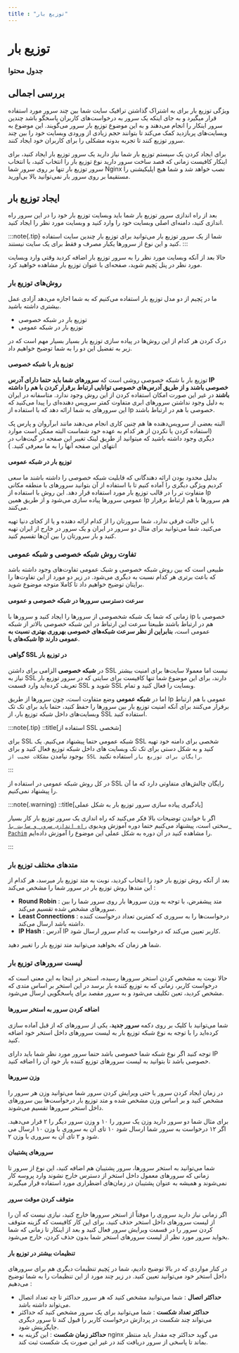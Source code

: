 ```yaml
---
title : "توزیع بار"
---
```


# توزیع بار

### جدول محتوا

## بررسی اجمالی

ویژگی توزیع بار برای به اشتراک گذاشتن ترافیک سایت شما بین چند سرور مورد استفاده قرار میگیرد و به جای اینکه یک سرور به درخواست‌های کاربران پاسخگو باشد چندین سرور اینکار را انجام می‌دهند و به این موضوع توزیع بار سرور می‌گویند. این موضوع به وبسایت‌های پربازدید کمک می‌کند تا بتوانند حجم زیادی از ورودی وبسایت خود را بین چند سرور توزیع کنند تا تجربه بدونه مشکلی را برای کاربران خود ایجاد کنند.

برای ایجاد کردن یک سیستم توزیع بار شما نیاز دارید یک سرور توزیع بار ایجاد کنید، برای اینکار کافیست زمانی که قصد ساخت سرور دارید نوع توزیع بار را انتخاب کنید، با انتخاب سرور توزیع بار تنها بر روی سرور شما Nginx نصب خواهد شد و شما هیچ اپلیکیشنی را مستقیما بر روی سرور بار نمی‌توانید بالا بی‌آورید.

## ایجاد توزیع بار

بعد از راه اندازی سرور توزیع بار شما باید وبسایت توزیع بار خود را در این سرور راه اندازی کنید، دامنه‌ای اصلی وبسایت خود را وارد کنید و وبسایت مورد نظر را ایجاد کنید.

:::note{.tip}
شما از یک سرور توزیع بار می‌توانید برای توزیع بار چندین سایت استفاده کنید و این نوع از سرورها یکبار مصرف و فقط برای یک سایت نیستند.
:::

حالا بعد از آنکه وبسایت مورد نظر را به سرور توزیع بار اضافه کردید وقتی وارد وبسایت مورد نظر در پنل پَچیم شوید، صفحه‌ای با عنوان توزیع بار مشاهده خواهید کرد. 
### روش‌های توزیع بار 

ما در پَچیم از دو مدل توزیع بار استفاده می‌کنیم که به شما اجازه می‌دهد آزادی عمل بیشتری داشته باشید. 

- توزیع بار در شبکه خصوصی
- توزیع بار در شبکه عمومی

درک کردن هر کدام از این روش‌ها در پیاده سازی توزیع بار بسیار بسیار مهم است که در زیر به تفضیل این دو را به شما توضیح خواهیم داد.

#### توزیع بار با شبکه خصوصی

توزیع بار با شبکه خصوصی روشی است که **سرورهای شما باید حتما دارای آدرس IP خصوصی باشند و از طریق آدرس‌های خصوصی توانایی ارتباط برقرار کردن با هم را داشته باشند** در غیر این صورت امکان استفاده کردن از این روش وجود ندارد. متاسفانه در ایران به دلیل وجود نداشتن سرورهای ابری متفاوت کمتر سرویس ‌دهنده‌ای را پیدا می‌کنید که این سرورهای به شما ارائه دهد که با استفاده از Ip خصوصی با هم در ارتباط باشند.

البته بعضی از سرویس‌دهنده ها هم چنین کاری انجام می‌دهند مانند ابرآروان و پارس پک (استفاده کردن یا نکردن از هر کدام به عهده خود شماست البته ممکن است موارد دیگری وجود داشته باشید که میتوانید از طریق لینک تغییر این صفحه در گیت‌هاب در انتهای این صفحه آنها را به ما معرفی کنید. ) 

#### توزیع بار در شبکه عمومی 

بدلیل محدود بودن ارائه دهندگانی که قابلیت شبکه خصوصی را داشته باشند ما سعی کردیم ویژگی دیگری را آماده کنیم تا با استفاده از آن بتوانید سرورهای با منطقه مکانی متفاوت تر را در قالب توزیع بار مورد استفاده قرار دهد. این روش با استفاده از Ip عمومی سرورها پیاده سازی ‌می‌شود و از طریق همین Ip هم سرورها با هم ارتباط برقرار می‌کنند.

با این حالت فرقی ندارد، شما سرورتان را از کدام ارائه دهنده و یا از کجای دنیا تهیه می‌کنید، شما می‌توانید برای مثال دو سرور در ایران و یک سرور در خارج از ایران تهیه کنید و بار سرورتان را بین آن‌ها تقسیم کنید.


### تفاوت روش شبکه خصوصی و شبکه عمومی

طبیعی است که بین روش شبکه خصوصی و شبک عمومی تفاوت‌های وجود داشته باشد که باعث برتری هر کدام نسبت به دیگری می‌شود. در زیر دو مورد از این تفاوت‌ها را برایتان توضیح خواهیم داد تا کاملا متوجه موضوع شوید.

#### سرعت دسترسی سرورها در شبکه خصوصی و عمومی 

زمانی که شما یک شبکه شخصوصی از سرورها را ایجاد کنید و سرورها با ip خصوصی با هم در ارتباط باشند طبیعتا سرعت این ارتباط در این شبکه خصوصی بالاتر از شبکه عمومی است، **بنابراین از نظر سرعت شبکه‌های خصوصی بهروری بهتری نسبت به شبکه‌های با Ip عمومی دارند**.

#### گواهی SSL در توزیع بار

در **شبکه خصوصی** الزامی برای داشتن SSL نیست اما معمولا سایت‌ها برای امنیت بیشتر نیاز به SSL دارند، برای این موضوع شما تنها کافیست برای سایتی که در سرور توزیع بار تعریف کرده‌اید وارد قسمت SSL شوید و SSL وبسایت را فعال کنید و تمام.

اما در **شبکه عمومی** وضع متفاوت است، چون سرورها از طریق Ip عمومی با هم ارتباط برقرار می‌کنند برای آنکه امنیت توزیع بار بین سرورها را حفظ کنید، حتما باید برای تک تک وبسایت‌های داخل شبکه توزیع بار، از SSL استفاده کنید.

:::note{.tip}
::title[استفاده از SSL شخصی]

برای SSL شبکه عمومی حتما پیشنهاد می‌کنیم. یک SSL شخصی برای دامنه خود تهیه کنید و به شکل دستی برای تک تک وبسایت های داخل شبکه توزیع فعال کنید و برای بوجود نیامدن `مشکلات عجیب از SSL رایگان برای توزیع بار` استفاده نکنید.

:::

در کل روش شبکه عمومی در استفاده از SSL رایگان چالش‌های متفاوتی دارد که ما آن را پیشنهاد نمی‌کنیم.

:::note{.warning}
::title[یادگیری پیاده سازی سرور توزیع بار به شکل عملی]

اگر با خواندن توضیحات بالا فکر می‌کنید که راه اندازی یک سرور توزیع بار کار بسیار سختی است، پیشنهاد می‌کنیم حتما دوره آموزش ویدیوی [`راه اندازی سرور و سایت با Pachim`](https://roocket.ir/series/server-managment-with-pachim) را مشاهده کنید در آن دوره به شکل عملی این موضوع را آموزش داده‌ایم.

:::
### متدهای مختلف توزیع بار

بعد از آنکه روش توزیع بار خود را انتخاب کردید، نوبت به متد توزیع بار میرسد، هر کدام از این متدها روش توزیع بار در سرور شما را مشخص می‌کند : 

- **Round Robin** : متد پیشفرض، با توجه به وزن سرورها بار روی سرور شما را بین سرورهای مشخص شده تقسیم می‌کند.
- **Least Connections** : درخواست‌ها را به سروری که کمترین تعداد درخواست کننده داشته باشد ارسال می‌کند.
- **IP Hash** :  آدرس IP کاربر تعیین می‌کند که درخواست به کدام سرور ارسال شود.

شما هر زمان که بخواهید می‌توانید متد توزیع بار را تغییر دهید.

### لیست سرورهای توزیع بار

حالا نوبت به مشخص کردن استخر سرورها رسیده، استخر در اینجا به این معنی است که درخواست کاربر، زمانی که به توزیع کننده بار برسد در این استخر  بر اساس متدی که مشخص کردید، تعین تکلیف می‌شود و به سرور مقصد برای پاسخگویی ارسال می‌شود.

#### اضافه کردن سرور به استخر سرورها 

شما می‌توانید با کلیک بر روی دکمه **سرور جدید**، یکی از سرورهای که از قبل آماده سازی کرده‌اید را با توجه به نوع شبکه توزیع بار به لیست سرورهای داخل استخر خود اضافه کنید.

توجه کنید اگر نوع شبکه شما خصوصی باشد حتما سرور مورد نظر شما باید دارای IP خصوصی باشد تا بتوانید به لیست سرورهای توزیع کننده بار خود آن را اضافه کنید.

#### وزن سرورها

در زمان ایجاد کردن سرور یا حتی ویرایش کردن سرور شما می‌توانید وزن هر سرور را مشخص کنید و بر اساس وزن مشخص شده و متد توزیع بار درخواست‌ها بین سرورهای داخل استخر سرورها تقسیم می‌شوند. 

برای مثال شما دو سرور دارید وزن یک سرور را ۱۰ و وزن سرور دیگر را ۲ قرار می‌دهید.  اگر ۱۲ درخواست به سرور شما ارسال شود ۱۰ تای آن به سروری با وزن ۱۰ ارسال می ‌شود و ۲ تای آن به سروری با وزن ۲.

#### سرورهای پشتیبان

شما می‌توانید به استخر سرورها، سرور پشتیبان هم اضافه کنید، این نوع از سرور تا زمانی که سرورهای معمول داخل استخر از دسترس خارج نشوند وارد پروسه کار نمی‌شوند و همیشه به عنوان پشتیبان در زمان‌های اضطراری مورد استفاده قرار میگیرند

#### متوقف کردن موقت سرور

اگر زمانی نیاز دارید سروری را موقتاً از استخر سرورها خارج کنید، نیازی نیست که آن را از لیست سرورهای داخل استخر حذف کنید، برای این کار کافیست که گزینه متوقف کردن سرور را در قسمت ویرایش سرور فعال کنید و بعد از اینکار تا زمانی که شما بخواید سرور مورد نظر از لیست سرور‌های استخر شما بدون حذف کردن، خارج می‌شود.

#### تنظیمات بیشتر در توزیع بار 

در کنار مواردی که در بالا توضیح دادیم، شما در پَچیم تنظیمات دیگری هم برای سرورهای داخل استخر خود می‌توانید تعیین کنید. در زیر چند مورد از این تنظیمات را به شما توضیح می‌دهیم : 

- **حداکثر اتصال** : شما می‌توانید مشخص کنید که هر سرور حداکثر تا چه تعداد اتصال می‌تواند داشته باشد.
- **حداکثر تعداد شکست** : شما می‌توانید برای یک سرور مشخص کنید که حداکثر می‌تواند چند شکست در پردازش درخواست کاربر را قبول کند تا سرور دیگری جایگزینش شود.
- **حداکثر زمان شکست** : این گزینه به nginx می گوید حداکثر چه مقدار باید منتظر بماند تا پاسخی از سرور دریافت کند در غیر این صورت یک شکست ثبت کند.
